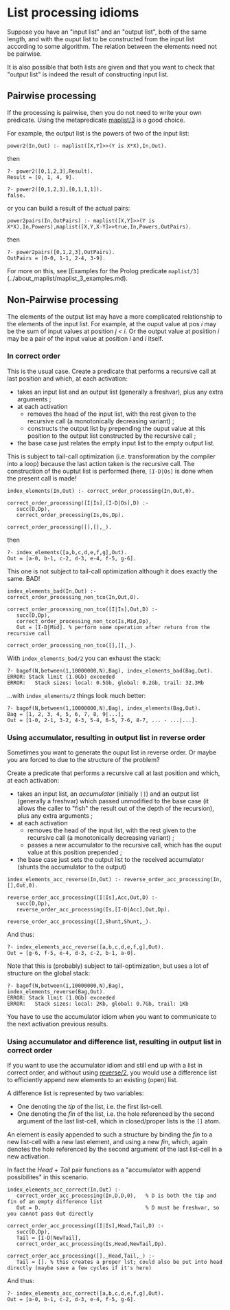 # List processing idioms

Suppose you have an "input list" and an "output list", both of the same length, and with the ouput list to be constructed from the input list
according to some algorithm. The relation between the elements need not be pairwise.

It is also possible that both lists are given and that you want to check that "output list" is indeed the result of constructing input list.

## Pairwise processing

If the processing is pairwise, then you do not need to write your own predicate. Using the
metapredicate [maplist/3](https://eu.swi-prolog.org/pldoc/doc_for?object=maplist/3) is a good choice.

For example, the output list is the powers of two of the input list:

```logtalk
power2(In,Out) :- maplist([X,Y]>>(Y is X*X),In,Out).
```

then

```text
?- power2([0,1,2,3],Result).
Result = [0, 1, 4, 9].

?- power2([0,1,2,3],[0,1,1,1]).
false.
```

or you can build a result of the actual pairs:

```logtalk
power2pairs(In,OutPairs) :- maplist([X,Y]>>(Y is X*X),In,Powers),maplist([X,Y,X-Y]>>true,In,Powers,OutPairs).
```

then

```text
?- power2pairs([0,1,2,3],OutPairs).
OutPairs = [0-0, 1-1, 2-4, 3-9].
```

For more on this, see [Examples for the Prolog predicate `maplist/3]`(../about_maplist/maplist_3_examples.md).

## Non-Pairwise processing

The elements of the output list may have a more complicated relationship to the elements of the input list. For example,
at the ouput value at pos _i_ may be the sum of input values at position _j < i_. Or the output value at posiition _i_ may
be a pair of the input value at position _i_ and _i_ itself.

### In correct order

This is the usual case. Create a predicate that performs a recursive call at last position and which, at each activation:

- takes an input list and an output list (generally a freshvar), plus any extra arguments ; 
- at each activation
   - removes the head of the input list, with the rest given to the recursive call (a monotonically decreasing variant) ;
   - constructs the output list by prepending the ouput value at this position to the output list constructed by the recursive call ;
- the base case just relates the empty input list to the empty output list.

This is subject to tail-call optimization (i.e. transformation by the compiler into a loop) because the last action taken is
the recursive call. The construction of the ouptut list is performed (here, `[I-D|Os]` is done when the present call is made!

```logtalk
index_elements(In,Out) :- correct_order_processing(In,Out,0).

correct_order_processing([I|Is],[I-D|Os],D) :-
   succ(D,Dp),
   correct_order_processing(Is,Os,Dp).
   
correct_order_processing([],[],_).
```

then

```text
?- index_elements([a,b,c,d,e,f,g],Out).
Out = [a-0, b-1, c-2, d-3, e-4, f-5, g-6].
```

This one is not subject to tail-call optimization although it does exactly the same. BAD!

```logtalk
index_elements_bad(In,Out) :- correct_order_processing_non_tco(In,Out,0).

correct_order_processing_non_tco([I|Is],Out,D) :-
   succ(D,Dp),
   correct_order_processing_non_tco(Is,Mid,Dp),
   Out = [I-D|Mid]. % perform some operation after return from the recursive call
   
correct_order_processing_non_tco([],[],_).
```

With `index_elements_bad/2` you can exhaust the stack:

```text
?- bagof(N,between(1,10000000,N),Bag), index_elements_bad(Bag,Out).
ERROR: Stack limit (1.0Gb) exceeded
ERROR:   Stack sizes: local: 0.5Gb, global: 0.2Gb, trail: 32.3Mb
```

...with `index_elements/2` things look much better:

```text
?- bagof(N,between(1,10000000,N),Bag), index_elements(Bag,Out).
Bag = [1, 2, 3, 4, 5, 6, 7, 8, 9|...],
Out = [1-0, 2-1, 3-2, 4-3, 5-4, 6-5, 7-6, 8-7, ... - ...|...].
```

### Using accumulator, resulting in output list in reverse order

Sometimes you want to generate the ouput list in reverse order. Or maybe you are forced to due to the structure of the problem?

Create a predicate that performs a recursive call at last position and which, at each activation:

- takes an input list, an _accumulator_ (initially `[]`) and an output list (generally a freshvar) which passed unmodified to the base case (it allows the caller to "fish" the result out of the depth of the recursion), plus any extra arguments ;
- at each activation
   - removes the head of the input list, with the rest given to the recursive call (a monotonically decreasing variant) ;
   - passes a new accumulator to the recursive call, which has the ouput value at this position prepended ;
- the base case just sets the output list to the received accumulator (shunts the accumulator to the output)

```logtalk
index_elements_acc_reverse(In,Out) :- reverse_order_acc_processing(In,[],Out,0).

reverse_order_acc_processing([I|Is],Acc,Out,D) :-
   succ(D,Dp),
   reverse_order_acc_processing(Is,[I-D|Acc],Out,Dp).
   
reverse_order_acc_processing([],Shunt,Shunt,_).
```

And thus:

```text
?- index_elements_acc_reverse([a,b,c,d,e,f,g],Out).
Out = [g-6, f-5, e-4, d-3, c-2, b-1, a-0].
```

Note that this is (probably) subject to tail-optimization, but uses a lot of structure on the global stack:

```text
?- bagof(N,between(1,10000000,N),Bag), index_elements_reverse(Bag,Out).
ERROR: Stack limit (1.0Gb) exceeded
ERROR:   Stack sizes: local: 2Kb, global: 0.7Gb, trail: 1Kb
```

You have to use the accumulator idiom when you want to communicate to the next activation previous results. 

### Using accumulator and difference list, resulting in output list in correct order

If you want to use the accumulator idiom and still end up with a list in correct order, and without 
using [reverse/2](https://eu.swi-prolog.org/pldoc/doc_for?object=reverse/2), you would use a difference list
to efficiently append new elements to an existing (open) list. 

A difference list is represented by two variables:

- One denoting the _tip_ of the list, i.e. the first list-cell.
- One denoting the _fin_ of the list, i.e. the hole referenced by the second argument of the last list-cell, which in closed/proper lists is the `[]` atom.

An element is easily appended to such a structure by binding the _fin_ to a new list-cell with a new last element, and using a new _fin_, which,
again denotes the hole referenced by the second argument of the last list-cell in a new activation.

In fact the _Head_ + _Tail_ pair functions as a "accumulator with append possibilites" in this scenario.

```logtalk
index_elements_acc_correct(In,Out) :- 
   correct_order_acc_processing(In,D,D,0),   % D is both the tip and fin of an empty difference list
   Out = D.                                  % D must be freshvar, so you cannot pass Out directly 

correct_order_acc_processing([I|Is],Head,Tail,D) :-
   succ(D,Dp),
   Tail = [I-D|NewTail],
   correct_order_acc_processing(Is,Head,NewTail,Dp).
   
correct_order_acc_processing([],_Head,Tail,_) :-
   Tail = []. % this creates a proper lst; could also be put into head directly (maybe save a few cycles if it's here)
```

And thus:

```text
?- index_elements_acc_correct([a,b,c,d,e,f,g],Out).
Out = [a-0, b-1, c-2, d-3, e-4, f-5, g-6].
```

 
   
